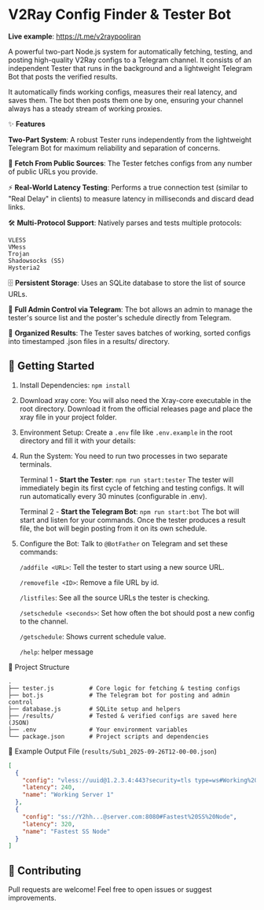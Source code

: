 # V2Ray Config Finder & Tester Bot

**Live example**: https://t.me/v2raypooliran

A powerful two-part Node.js system for automatically fetching, testing, and posting high-quality V2Ray configs to a Telegram channel. It consists of an independent Tester that runs in the background and a lightweight Telegram Bot that posts the verified results.

It automatically finds working configs, measures their real latency, and saves them. The bot then posts them one by one, ensuring your channel always has a steady stream of working proxies.

✨ **Features**

**Two-Part System**: A robust Tester runs independently from the lightweight Telegram Bot for maximum reliability and separation of concerns.

🔎 **Fetch From Public Sources**: The Tester fetches configs from any number of public URLs you provide.

⚡ **Real-World Latency Testing**: Performs a true connection test (similar to "Real Delay" in clients) to measure latency in milliseconds and discard dead links.

🛠 **Multi-Protocol Support**: Natively parses and tests multiple protocols:

    VLESS
    VMess
    Trojan
    Shadowsocks (SS)
    Hysteria2

🗄 **Persistent Storage**: Uses an SQLite database to store the list of source URLs.

🤖 **Full Admin Control via Telegram**: The bot allows an admin to manage the tester's source list and the poster's schedule directly from Telegram.

📂 **Organized Results**: The Tester saves batches of working, sorted configs into timestamped .json files in a results/ directory.

## 🚀 Getting Started

1. Install Dependencies: `npm install`

2. Download xray core:
You will also need the Xray-core executable in the root directory. Download it from the official releases page and place the xray file in your project folder.

3. Environment Setup:
Create a `.env` file like `.env.example` in the root directory and fill it with your details:

4. Run the System:
You need to run two processes in two separate terminals.

      Terminal 1 - **Start the Tester**:
      `npm run start:tester`
      The tester will immediately begin its first cycle of fetching and testing configs. It will run automatically every 30 minutes (configurable in .env).

      Terminal 2 - **Start the Telegram Bot**:
      `npm run start:bot`
      The bot will start and listen for your commands. Once the tester produces a result file, the bot will begin posting from it on its own schedule.

5. Configure the Bot:
Talk to `@BotFather` on Telegram and set these commands:

      `/addfile <URL>`: Tell the tester to start using a new source URL.

      `/removefile <ID>`: Remove a file URL by id.

      `/listfiles`: See all the source URLs the tester is checking.

      `/setschedule <seconds>`: Set how often the bot should post a new config to the channel.

      `/getschedule`: Shows current schedule value.

      `/help`: helper message

📂 Project Structure
```
.
├── tester.js          # Core logic for fetching & testing configs
├── bot.js             # The Telegram bot for posting and admin control
├── database.js        # SQLite setup and helpers
├── /results/          # Tested & verified configs are saved here (JSON)
├── .env               # Your environment variables
└── package.json       # Project scripts and dependencies
```

🧪 Example Output File (`results/Sub1_2025-09-26T12-00-00.json`)
```json
[
  {
    "config": "vless://uuid@1.2.3.4:443?security=tls type=ws#Working%20Server%201",
    "latency": 240,
    "name": "Working Server 1"
  },
  {
    "config": "ss://Y2hh...@server.com:8080#Fastest%20SS%20Node",
    "latency": 320,
    "name": "Fastest SS Node"
  }
]
```

## 🤝 Contributing

Pull requests are welcome! Feel free to open issues or suggest improvements.

